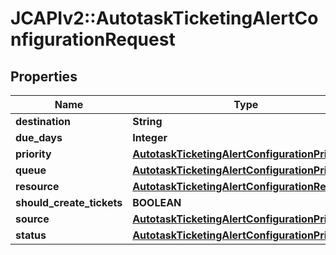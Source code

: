 # JCAPIv2::AutotaskTicketingAlertConfigurationRequest

## Properties
Name | Type | Description | Notes
------------ | ------------- | ------------- | -------------
**destination** | **String** |  | 
**due_days** | **Integer** |  | 
**priority** | [**AutotaskTicketingAlertConfigurationPriority**](AutotaskTicketingAlertConfigurationPriority.md) |  | 
**queue** | [**AutotaskTicketingAlertConfigurationPriority**](AutotaskTicketingAlertConfigurationPriority.md) |  | [optional] 
**resource** | [**AutotaskTicketingAlertConfigurationResource**](AutotaskTicketingAlertConfigurationResource.md) |  | [optional] 
**should_create_tickets** | **BOOLEAN** |  | 
**source** | [**AutotaskTicketingAlertConfigurationPriority**](AutotaskTicketingAlertConfigurationPriority.md) |  | [optional] 
**status** | [**AutotaskTicketingAlertConfigurationPriority**](AutotaskTicketingAlertConfigurationPriority.md) |  | 

